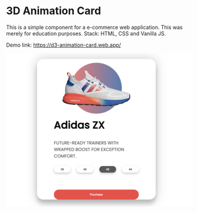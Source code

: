 # 3D Animation Card

This is a simple component for a e-commerce web application. This was merely for education purposes. Stack: HTML, CSS and Vanilla JS.

Demo link: https://d3-animation-card.web.app/

![alt text](https://github.com/KylevanHeerden/3D_animation_card/blob/main/Screenshot%202021-05-05%20at%2016.51.48.png)
